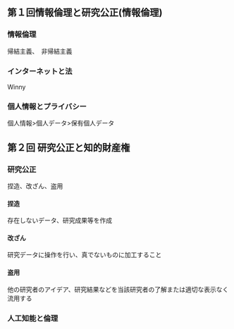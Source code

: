 ## 第１回情報倫理と研究公正(情報倫理)


### 情報倫理
帰結主義、　非帰結主義

###  インターネットと法
Winny

### 個人情報とプライバシー
個人情報>個人データ>保有個人データ 

## 第２回 研究公正と知的財産権


### 研究公正

捏造、改ざん、盗用

#### 捏造
存在しないデータ、研究成果等を作成

#### 改ざん
研究データに操作を行い、真でないものに加工すること

#### 盗用
他の研究者のアイデア、研究結果などを当該研究者の了解または適切な表示なく流用する

### 人工知能と倫理




